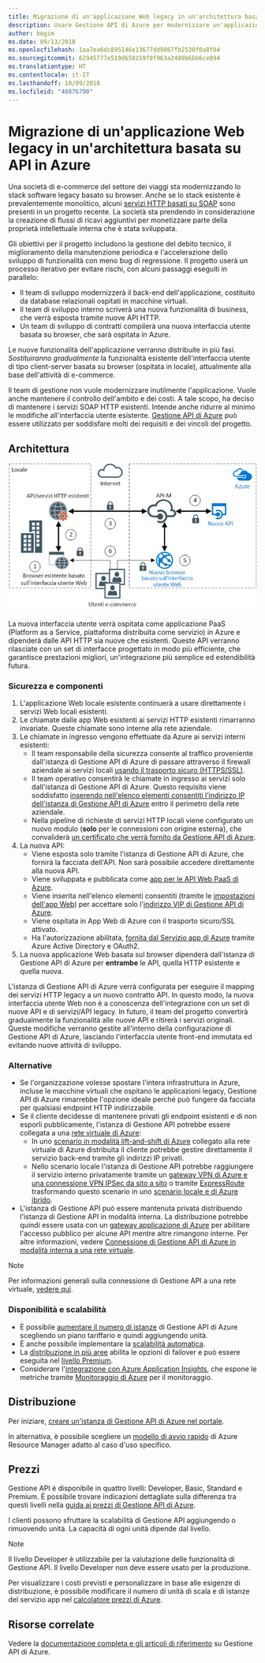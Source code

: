 ```yaml
---
title: Migrazione di un'applicazione Web legacy in un'architettura basata su API in Azure
description: Usare Gestione API di Azure per modernizzare un'applicazione Web legacy.
author: begim
ms.date: 09/13/2018
ms.openlocfilehash: 1aa7ea6dc895146e13677dd9867fb2530f0a8f04
ms.sourcegitcommit: 62945777e519d650159f0f963a2489b6bb6ce094
ms.translationtype: HT
ms.contentlocale: it-IT
ms.lasthandoff: 10/09/2018
ms.locfileid: "48876790"
---
```

# <a name="migrating-a-legacy-web-application-to-an-api-based-architecture-on-azure"></a>Migrazione di un'applicazione Web legacy in un'architettura basata su API in Azure

Una società di e-commerce del settore dei viaggi sta modernizzando lo stack software legacy basato su browser. Anche se lo stack esistente è prevalentemente monolitico, alcuni [servizi HTTP basati su SOAP][soap] sono presenti in un progetto recente. La società sta prendendo in considerazione la creazione di flussi di ricavi aggiuntivi per monetizzare parte della proprietà intellettuale interna che è stata sviluppata.

Gli obiettivi per il progetto includono la gestione del debito tecnico, il miglioramento della manutenzione periodica e l'accelerazione dello sviluppo di funzionalità con meno bug di regressione. Il progetto userà un processo iterativo per evitare rischi, con alcuni passaggi eseguiti in parallelo:

* Il team di sviluppo modernizzerà il back-end dell'applicazione, costituito da database relazionali ospitati in macchine virtuali.
* Il team di sviluppo interno scriverà una nuova funzionalità di business, che verrà esposta tramite nuove API HTTP.
* Un team di sviluppo di contratti compilerà una nuova interfaccia utente basata su browser, che sarà ospitata in Azure.

Le nuove funzionalità dell'applicazione verranno distribuite in più fasi. *Sostituiranno gradualmente* la funzionalità esistente dell'interfaccia utente di tipo client-server basata su browser (ospitata in locale), attualmente alla base dell'attività di e-commerce.

Il team di gestione non vuole modernizzare inutilmente l'applicazione. Vuole anche mantenere il controllo dell'ambito e dei costi. A tale scopo, ha deciso di mantenere i servizi SOAP HTTP esistenti. Intende anche ridurre al minimo le modifiche all'interfaccia utente esistente. [Gestione API di Azure][apim] può essere utilizzato per soddisfare molti dei requisiti e dei vincoli del progetto.

## <a name="architecture"></a>Architettura

![Diagramma dell'architettura][architecture]

La nuova interfaccia utente verrà ospitata come applicazione PaaS (Platform as a Service, piattaforma distribuita come servizio) in Azure e dipenderà dalle API HTTP sia nuove che esistenti. Queste API verranno rilasciate con un set di interfacce progettato in modo più efficiente, che garantisce prestazioni migliori, un'integrazione più semplice ed estendibilità futura.

### <a name="components-and-security"></a>Sicurezza e componenti

1. L'applicazione Web locale esistente continuerà a usare direttamente i servizi Web locali esistenti.
2. Le chiamate dalle app Web esistenti ai servizi HTTP esistenti rimarranno invariate. Queste chiamate sono interne alla rete aziendale.
3. Le chiamate in ingresso vengono effettuate da Azure ai servizi interni esistenti:
    * Il team responsabile della sicurezza consente al traffico proveniente dall'istanza di Gestione API di Azure di passare attraverso il firewall aziendale ai servizi locali [usando il trasporto sicuro (HTTPS/SSL)][apim-ssl].
    * Il team operativo consentirà le chiamate in ingresso ai servizi solo dall'istanza di Gestione API di Azure. Questo requisito viene soddisfatto [inserendo nell'elenco elementi consentiti l'indirizzo IP dell'istanza di Gestione API di Azure][apim-whitelist-ip] entro il perimetro della rete aziendale.
    * Nella pipeline di richieste di servizi HTTP locali viene configurato un nuovo modulo (**solo** per le connessioni con origine esterna), che convaliderà [un certificato che verrà fornito da Gestione API di Azure][apim-mutualcert-auth].
1. La nuova API:
    * Viene esposta solo tramite l'istanza di Gestione API di Azure, che fornirà la facciata dell'API. Non sarà possibile accedere direttamente alla nuova API.
    * Viene sviluppata e pubblicata come [app per le API Web PaaS di Azure][azure-api-apps].
    * Viene inserita nell'elenco elementi consentiti (tramite le [impostazioni dell'app Web][azure-appservice-ip-restrict]) per accettare solo l'[indirizzo VIP di Gestione API di Azure][apim-faq-vip].
    * Viene ospitata in App Web di Azure con il trasporto sicuro/SSL attivato.
    * Ha l'autorizzazione abilitata, [fornita dal Servizio app di Azure][azure-appservice-auth] tramite Azure Active Directory e OAuth2.
2. La nuova applicazione Web basata sul browser dipenderà dall'istanza di Gestione API di Azure per **entrambe** le API, quella HTTP esistente e quella nuova.

L'istanza di Gestione API di Azure verrà configurata per eseguire il mapping dei servizi HTTP legacy a un nuovo contratto API. In questo modo, la nuova interfaccia utente Web non è a conoscenza dell'integrazione con un set di nuove API e di servizi/API legacy. In futuro, il team del progetto convertirà gradualmente la funzionalità alle nuove API e ritirerà i servizi originali. Queste modifiche verranno gestite all'interno della configurazione di Gestione API di Azure, lasciando l'interfaccia utente front-end immutata ed evitando nuove attività di sviluppo.

### <a name="alternatives"></a>Alternative

* Se l'organizzazione volesse spostare l'intera infrastruttura in Azure, incluse le macchine virtuali che ospitano le applicazioni legacy, Gestione API di Azure rimarrebbe l'opzione ideale perché può fungere da facciata per qualsiasi endpoint HTTP indirizzabile.
* Se il cliente decidesse di mantenere privati gli endpoint esistenti e di non esporli pubblicamente, l'istanza di Gestione API potrebbe essere collegata a una [rete virtuale di Azure][azure-vnet]:
  * In uno [scenario in modalità lift-and-shift di Azure][azure-vm-lift-shift] collegato alla rete virtuale di Azure distribuita il cliente potrebbe gestire direttamente il servizio back-end tramite gli indirizzi IP privati.
  * Nello scenario locale l'istanza di Gestione API potrebbe raggiungere il servizio interno privatamente tramite un [gateway VPN di Azure e una connessione VPN IPSec da sito a sito][azure-vpn] o tramite [ExpressRoute][azure-er] trasformando questo scenario in uno [scenario locale e di Azure ibrido][azure-hybrid].
* L'istanza di Gestione API può essere mantenuta privata distribuendo l'istanza di Gestione API in modalità interna. La distribuzione potrebbe quindi essere usata con un [gateway applicazione di Azure][azure-appgw] per abilitare l'accesso pubblico per alcune API mentre altre rimangono interne. Per altre informazioni, vedere [Connessione di Gestione API di Azure in modalità interna a una rete virtuale][apim-vnet-internal].

> [!NOTE]
> Per informazioni generali sulla connessione di Gestione API a una rete virtuale, [vedere qui][apim-vnet].

### <a name="availability-and-scalability"></a>Disponibilità e scalabilità

* È possibile [aumentare il numero di istanze][apim-scaleout] di Gestione API di Azure scegliendo un piano tariffario e quindi aggiungendo unità.
* È anche possibile implementare la [scalabilità automatica][apim-autoscale].
* La [distribuzione in più aree][apim-multi-regions] abilita le opzioni di failover e può essere eseguita nel [livello Premium][apim-pricing].
* Considerare l'[integrazione con Azure Application Insights][azure-apim-ai], che espone le metriche tramite [Monitoraggio di Azure][azure-mon] per il monitoraggio.

## <a name="deployment"></a>Distribuzione

Per iniziare, [creare un'istanza di Gestione API di Azure nel portale][apim-create].

In alternativa, è possibile scegliere un [modello di avvio rapido][azure-quickstart-templates-apim] di Azure Resource Manager adatto al caso d'uso specifico.

## <a name="pricing"></a>Prezzi

Gestione API è disponibile in quattro livelli: Developer, Basic, Standard e Premium. È possibile trovare indicazioni dettagliate sulla differenza tra questi livelli nella [guida ai prezzi di Gestione API di Azure][apim-pricing].

I clienti possono sfruttare la scalabilità di Gestione API aggiungendo o rimuovendo unità. La capacità di ogni unità dipende dal livello.

> [!NOTE]
> Il livello Developer è utilizzabile per la valutazione delle funzionalità di Gestione API. Il livello Developer non deve essere usato per la produzione.

Per visualizzare i costi previsti e personalizzare in base alle esigenze di distribuzione, è possibile modificare il numero di unità di scala e di istanze del servizio app nel [calcolatore prezzi di Azure][pricing-calculator].

## <a name="related-resources"></a>Risorse correlate

Vedere la [documentazione completa e gli articoli di riferimento][apim] su Gestione API di Azure.

<!-- links -->
[architecture]: ./media/architecture-apim-api-scenario.png
[apim-create]: /azure/api-management/get-started-create-service-instance
[apim-git]: /azure/api-management/api-management-configuration-repository-git
[apim-multi-regions]: /azure/api-management/api-management-howto-deploy-multi-region
[apim-autoscale]: /azure/api-management/api-management-howto-autoscale
[apim-scaleout]: /azure/api-management/upgrade-and-scale
[azure-apim-ai]: /azure/api-management/api-management-howto-app-insights
[azure-ai]: /azure/application-insights/
[azure-mon]: /azure/monitoring-and-diagnostics/monitoring-overview
[azure-appgw]: /azure/application-gateway/application-gateway-introduction
[apim-vnet-internal]: /azure/api-management/api-management-howto-integrate-internal-vnet-appgateway
[apim-vnet]: /azure/api-management/api-management-using-with-vnet
[azure-hybrid]: /azure/architecture/reference-architectures/hybrid-networking/
[azure-er]: /azure/expressroute/expressroute-introduction
[azure-vpn]: /azure/vpn-gateway/vpn-gateway-howto-site-to-site-resource-manager-portal
[azure-vnet]: /azure/virtual-network/virtual-networks-overview
[azure-appservice-auth]: /azure/app-service/app-service-authentication-overview#identity-providers
[apim-faq-vip]: /azure/api-management/api-management-faq#is-the-api-management-gateway-ip-address-constant-can-i-use-it-in-firewall-rules
[azure-appservice-ip-restrict]: /azure/app-service/app-service-ip-restrictions
[azure-api-apps]: /azure/app-service/
[apim-ssl]: /azure/api-management/api-management-howto-manage-protocols-ciphers
[apim-mutualcert-auth]: /azure/api-management/api-management-howto-mutual-certificates
[apim-whitelist-ip]: /azure/api-management/api-management-faq#is-the-api-management-gateway-ip-address-constant-can-i-use-it-in-firewall-rules
[anti-corruption-layer-pattern]: /azure/architecture/patterns/anti-corruption-layer
[apim]: /azure/api-management/api-management-key-concepts
[apim-api-design-guidance]: /azure/architecture/best-practices/api-design
[visualstudio-youtube-solid-design]: https://youtu.be/agkWYPUcLpg
[azure-vm-lift-shift]: https://azure.microsoft.com/resources/azure-virtual-datacenter-lift-and-shift-guide/
[standard-pricing-calc]: https://azure.com/e/
[premium-pricing-calc]: https://azure.com/e/
[apim-pricing]: https://azure.microsoft.com/pricing/details/api-management/
[azure-quickstart-templates-apim]: https://azure.microsoft.com/resources/templates/?term=API+Management&pageNumber=1
[soap]: https://en.wikipedia.org/wiki/SOAP
[pricing-calculator]: https://azure.com/e/0e916a861fac464db61342d378cc0bd6
